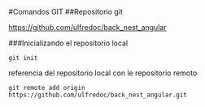 #Comandos GIT
##Repositorio git

https://github.com/ulfredoc/back_nest_angular

###Inicializando el repositorio local
```
git init
```
referencia del repositorio local con le repositorio remoto

```
git remote add origin https://github.com/ulfredoc/back_nest_angular.git
```



